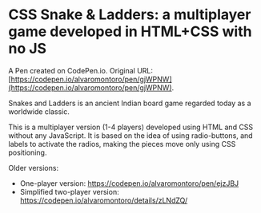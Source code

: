 # CSS Snake & Ladders: a multiplayer game developed in HTML+CSS with no JS

A Pen created on CodePen.io. Original URL: [https://codepen.io/alvaromontoro/pen/gjWPNW](https://codepen.io/alvaromontoro/pen/gjWPNW).

Snakes and Ladders is an ancient Indian board game regarded today as a worldwide classic.

This is a multiplayer version (1-4 players) developed using HTML and CSS without any JavaScript. It is based on the idea of using radio-buttons, and labels to activate the radios, making the pieces move only using CSS positioning.

Older versions:
- One-player version: https://codepen.io/alvaromontoro/pen/ejzJBJ
- Simplified two-player version: https://codepen.io/alvaromontoro/details/zLNdZQ/